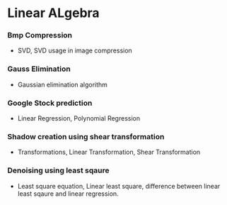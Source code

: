 # Linear ALgebra

### Bmp Compression

- SVD, SVD usage in image compression

### Gauss Elimination

- Gaussian elimination algorithm

### Google Stock prediction

- Linear Regression, Polynomial Regression

### Shadow creation using shear transformation

- Transformations, Linear Transformation, Shear Transformation

### Denoising using least sqaure

- Least square equation, Linear least square, difference between linear least sqaure and linear regression.

